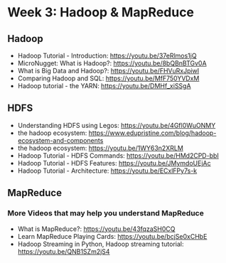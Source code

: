 # Week 3: Hadoop & MapReduce

## Hadoop
- Hadoop Tutorial - Introduction: https://youtu.be/37eRlmos1jQ
- MicroNugget: What is Hadoop?: https://youtu.be/8bQBnBTGv0A
- What is Big Data and Hadoop?: https://youtu.be/FHVuRxJpiwI
- Comparing Hadoop and SQL: https://youtu.be/MfF750YVDxM
- Hadoop tutorial - the YARN: https://youtu.be/DMHf_xiSSgA

## HDFS
- Understanding HDFS using Legos: https://youtu.be/4Gfl0WuONMY
- the hadoop ecosystem: https://www.edupristine.com/blog/hadoop-ecosystem-and-components
- the hadoop ecosystem: https://youtu.be/1WY63n2XRLM
- Hadoop Tutorial - HDFS Commands: https://youtu.be/HMd2CPD-bbI
- Hadoop Tutorial - HDFS Features: https://youtu.be/JMymdoUEjAc
- Hadoop Tutorial - Architecture: https://youtu.be/ECxlFPy7s-k


## MapReduce
### More Videos that may help you understand MapReduce
- What is MapReduce?: https://youtu.be/43fqzaSH0CQ
- Learn MapReduce Playing Cards: https://youtu.be/bcjSe0xCHbE
- Hadoop Streaming in Python, Hadoop streaming tutorial: https://youtu.be/QNB1SZm2jS4
